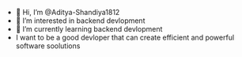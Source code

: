 - 👋 Hi, I’m @Aditya-Shandiya1812
- 👀 I’m interested in backend devlopment
- 🌱 I’m currently learning backend devlopment
- I want to be a good devloper that can create efficient and powerful software soolutions 

<!---
Aditya-Shandiya1812/Aditya-Shandiya1812 is a ✨ special ✨ repository because its `README.md` (this file) appears on your GitHub profile.
You can click the Preview link to take a look at your changes.
--->
